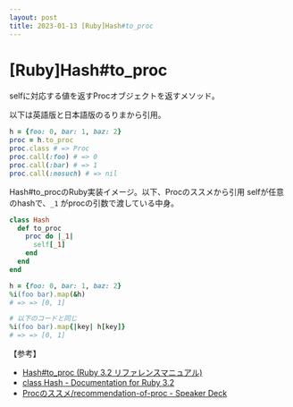 ```yaml
---
layout: post
title: 2023-01-13 [Ruby]Hash#to_proc
---
```


# [Ruby]Hash#to_proc

selfに対応する値を返すProcオブジェクトを返すメソッド。

以下は英語版と日本語版のるりまから引用。

```ruby
h = {foo: 0, bar: 1, baz: 2}
proc = h.to_proc
proc.class # => Proc
proc.call(:foo) # => 0
proc.call(:bar) # => 1
proc.call(:nosuch) # => nil
```

Hash#to_procのRuby実装イメージ。以下、Procのススメから引用
selfが任意のhashで、`_1` がprocの引数で渡している中身。

```ruby
class Hash
  def to_proc
    proc do |_1|
      self[_1]
    end
  end
end
```

```ruby
h = {foo: 0, bar: 1, baz: 2}
%i(foo bar).map(&h)
# => => [0, 1]

# 以下のコードと同じ
%i(foo bar).map{|key| h[key]}
# => => [0, 1]
```

【参考】
- [Hash#to_proc (Ruby 3.2 リファレンスマニュアル)](https://docs.ruby-lang.org/ja/latest/method/Hash/i/to_proc.html)
- [class Hash - Documentation for Ruby 3.2](https://docs.ruby-lang.org/en/3.2/Hash.html#method-i-to_proc)
- [Procのススメ/recommendation-of-proc - Speaker Deck](https://speakerdeck.com/sanfrecce_osaka/recommendation-of-proc?slide=35)
